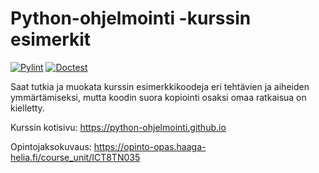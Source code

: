 # Python-ohjelmointi -kurssin esimerkit

[![Pylint](https://github.com/python-ohjelmointi/esimerkit-k23/actions/workflows/pylint.yml/badge.svg)](https://github.com/python-ohjelmointi/esimerkit-k23/actions/workflows/pylint.yml) [![Doctest](https://github.com/python-ohjelmointi/esimerkit-k23/actions/workflows/doctest.yml/badge.svg)](https://github.com/python-ohjelmointi/esimerkit-k23/actions/workflows/doctest.yml)

Saat tutkia ja muokata kurssin esimerkkikoodeja eri tehtävien ja aiheiden ymmärtämiseksi, mutta koodin suora kopiointi osaksi omaa ratkaisua on kielletty.

Kurssin kotisivu: https://python-ohjelmointi.github.io

Opintojaksokuvaus: https://opinto-opas.haaga-helia.fi/course_unit/ICT8TN035

